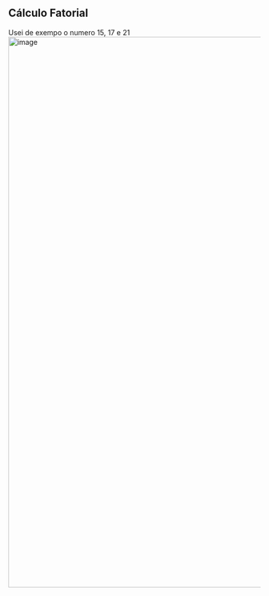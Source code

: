 ## Cálculo Fatorial

Usei de exempo o numero 15, 17 e 21
<img width="1100" alt="image" src="https://github.com/brunasiaovn/calculo-fatorial/assets/139784873/80b32c43-26b2-4549-8225-ccce8f6cb70b">
